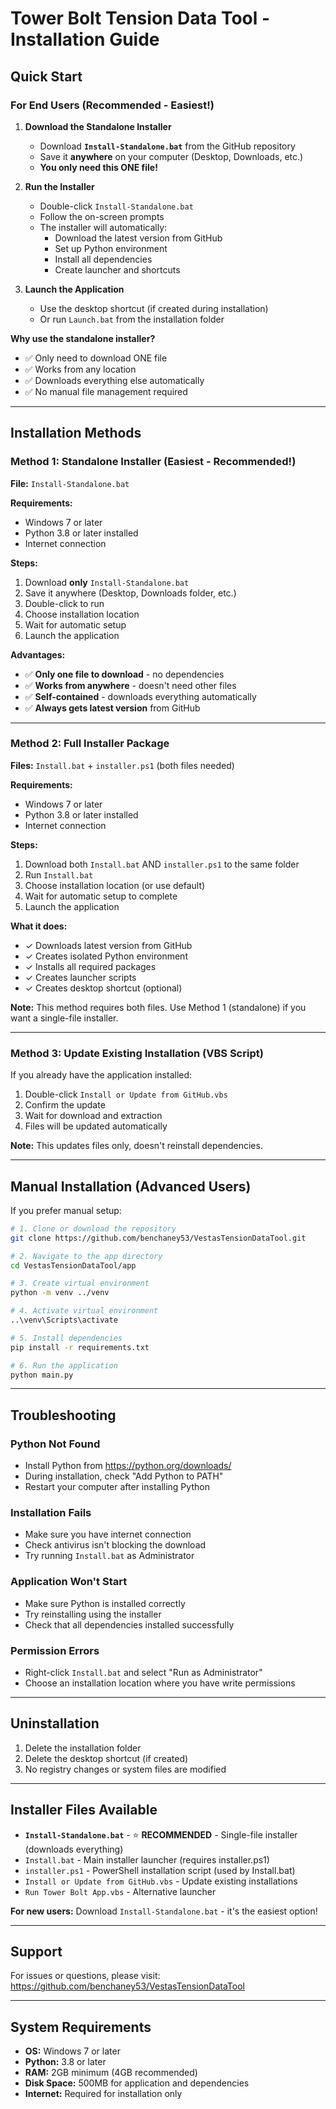 # Tower Bolt Tension Data Tool - Installation Guide

## Quick Start

### For End Users (Recommended - Easiest!)

1. **Download the Standalone Installer**
   - Download **`Install-Standalone.bat`** from the GitHub repository
   - Save it **anywhere** on your computer (Desktop, Downloads, etc.)
   - **You only need this ONE file!**

2. **Run the Installer**
   - Double-click `Install-Standalone.bat`
   - Follow the on-screen prompts
   - The installer will automatically:
     - Download the latest version from GitHub
     - Set up Python environment
     - Install all dependencies
     - Create launcher and shortcuts

3. **Launch the Application**
   - Use the desktop shortcut (if created during installation)
   - Or run `Launch.bat` from the installation folder

**Why use the standalone installer?**
- ✅ Only need to download ONE file
- ✅ Works from any location
- ✅ Downloads everything else automatically
- ✅ No manual file management required

---

## Installation Methods

### Method 1: Standalone Installer (Easiest - Recommended!)

**File:** `Install-Standalone.bat`

**Requirements:**
- Windows 7 or later
- Python 3.8 or later installed
- Internet connection

**Steps:**
1. Download **only** `Install-Standalone.bat`
2. Save it anywhere (Desktop, Downloads folder, etc.)
3. Double-click to run
4. Choose installation location
5. Wait for automatic setup
6. Launch the application

**Advantages:**
- ✅ **Only one file to download** - no dependencies
- ✅ **Works from anywhere** - doesn't need other files
- ✅ **Self-contained** - downloads everything automatically
- ✅ **Always gets latest version** from GitHub

---

### Method 2: Full Installer Package

**Files:** `Install.bat` + `installer.ps1` (both files needed)

**Requirements:**
- Windows 7 or later
- Python 3.8 or later installed
- Internet connection

**Steps:**
1. Download both `Install.bat` AND `installer.ps1` to the same folder
2. Run `Install.bat`
3. Choose installation location (or use default)
4. Wait for automatic setup to complete
5. Launch the application

**What it does:**
- ✓ Downloads latest version from GitHub
- ✓ Creates isolated Python environment
- ✓ Installs all required packages
- ✓ Creates launcher scripts
- ✓ Creates desktop shortcut (optional)

**Note:** This method requires both files. Use Method 1 (standalone) if you want a single-file installer.

---

### Method 3: Update Existing Installation (VBS Script)

If you already have the application installed:

1. Double-click `Install or Update from GitHub.vbs`
2. Confirm the update
3. Wait for download and extraction
4. Files will be updated automatically

**Note:** This updates files only, doesn't reinstall dependencies.

---

## Manual Installation (Advanced Users)

If you prefer manual setup:

```bash
# 1. Clone or download the repository
git clone https://github.com/benchaney53/VestasTensionDataTool.git

# 2. Navigate to the app directory
cd VestasTensionDataTool/app

# 3. Create virtual environment
python -m venv ../venv

# 4. Activate virtual environment
..\venv\Scripts\activate

# 5. Install dependencies
pip install -r requirements.txt

# 6. Run the application
python main.py
```

---

## Troubleshooting

### Python Not Found
- Install Python from https://python.org/downloads/
- During installation, check "Add Python to PATH"
- Restart your computer after installing Python

### Installation Fails
- Make sure you have internet connection
- Check antivirus isn't blocking the download
- Try running `Install.bat` as Administrator

### Application Won't Start
- Make sure Python is installed correctly
- Try reinstalling using the installer
- Check that all dependencies installed successfully

### Permission Errors
- Right-click `Install.bat` and select "Run as Administrator"
- Choose an installation location where you have write permissions

---

## Uninstallation

1. Delete the installation folder
2. Delete the desktop shortcut (if created)
3. No registry changes or system files are modified

---

## Installer Files Available

- **`Install-Standalone.bat`** - ⭐ **RECOMMENDED** - Single-file installer (downloads everything)
- `Install.bat` - Main installer launcher (requires installer.ps1)
- `installer.ps1` - PowerShell installation script (used by Install.bat)
- `Install or Update from GitHub.vbs` - Update existing installations
- `Run Tower Bolt App.vbs` - Alternative launcher

**For new users:** Download `Install-Standalone.bat` - it's the easiest option!

---

## Support

For issues or questions, please visit:
https://github.com/benchaney53/VestasTensionDataTool

---

## System Requirements

- **OS:** Windows 7 or later
- **Python:** 3.8 or later
- **RAM:** 2GB minimum (4GB recommended)
- **Disk Space:** 500MB for application and dependencies
- **Internet:** Required for installation only

